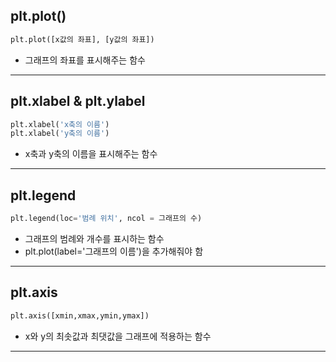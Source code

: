 ## plt.plot()
```python
plt.plot([x값의 좌표], [y값의 좌표])
```
- 그래프의 좌표를 표시해주는 함수
---
## plt.xlabel & plt.ylabel
```python
plt.xlabel('x축의 이름')
plt.xlabel('y축의 이름')
```
- x축과 y축의 이름을 표시해주는 함수
---
## plt.legend
```python
plt.legend(loc='범례 위치', ncol = 그래프의 수)
```
- 그래프의 범례와 개수를 표시하는 함수
- plt.plot(label='그래프의 이름')을 추가해줘야 함
---
## plt.axis
```python
plt.axis([xmin,xmax,ymin,ymax])
```
- x와 y의 최솟값과 최댓값을 그래프에 적용하는 함수
---


